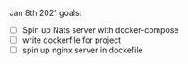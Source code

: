 Jan 8th 2021 goals:
- [ ] Spin up Nats server with docker-compose
- [ ] write dockerfile for project
- [ ] spin up nginx server in dockefile
